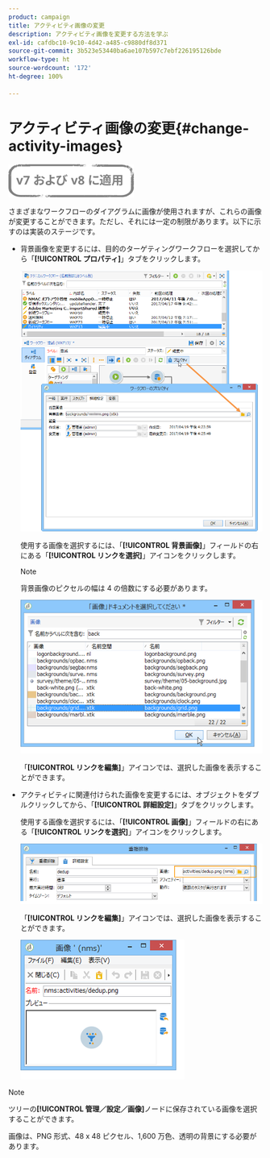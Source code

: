 ```yaml
---
product: campaign
title: アクティビティ画像の変更
description: アクティビティ画像を変更する方法を学ぶ
exl-id: cafdbc10-9c10-4d42-a485-c9880df8d371
source-git-commit: 3b523e53440ba6ae107b597c7ebf226195126bde
workflow-type: ht
source-wordcount: '172'
ht-degree: 100%

---
```


# アクティビティ画像の変更{#change-activity-images}

![](../../assets/common.svg)

さまざまなワークフローのダイアグラムに画像が使用されますが、これらの画像が変更することができます。ただし、それには一定の制限があります。以下に示すのは実装のステージです。

* 背景画像を変更するには、目的のターゲティングワークフローを選択してから「**[!UICONTROL プロパティ]**」タブをクリックします。

   ![](assets/s_user_segmentation_properties_tab.png)

   使用する画像を選択するには、「**[!UICONTROL 背景画像]**」フィールドの右にある「**[!UICONTROL リンクを選択]**」アイコンをクリックします。

   >[!NOTE]
   >
   >背景画像のピクセルの幅は 4 の倍数にする必要があります。

   ![](assets/s_user_segmentation_background_select.png)

   「**[!UICONTROL リンクを編集]**」アイコンでは、選択した画像を表示することができます。

* アクティビティに関連付けられた画像を変更するには、オブジェクトをダブルクリックしてから、「**[!UICONTROL 詳細設定]**」タブをクリックします。

   使用する画像を選択するには、「**[!UICONTROL 画像]**」フィールドの右にある「**[!UICONTROL リンクを選択]**」アイコンをクリックします。

   ![](assets/s_user_segmentation_activity_image.png)

   「**[!UICONTROL リンクを編集]**」アイコンでは、選択した画像を表示することができます。

   ![](assets/s_user_segmentation_activity_image_select.png)

>[!NOTE]
>
>ツリーの&#x200B;**[!UICONTROL 管理／設定／画像]**&#x200B;ノードに保存されている画像を選択することができます。
>  
>画像は、PNG 形式、48 x 48 ピクセル、1,600 万色、透明の背景にする必要があります。
